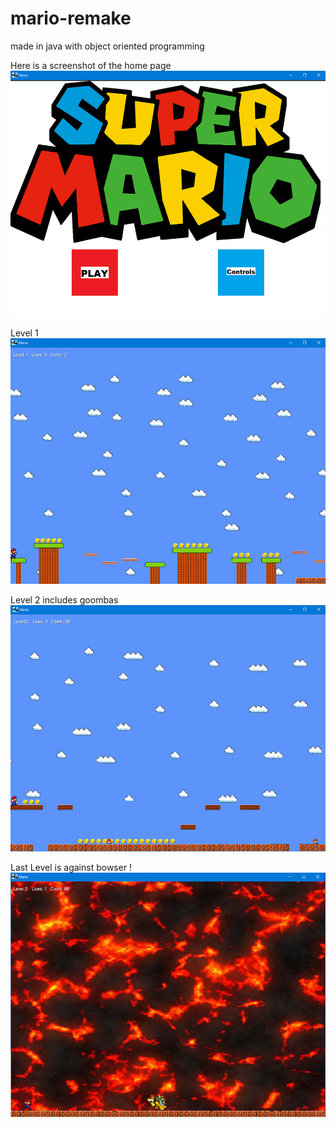 # mario-remake 
made in java with object oriented programming


Here is a screenshot of the home page
![](images/home.png)

Level 1
![](images/game.png)

Level 2 includes goombas
![](images/lvl2.png)

Last Level is against bowser !
![](images/bswr.png)
